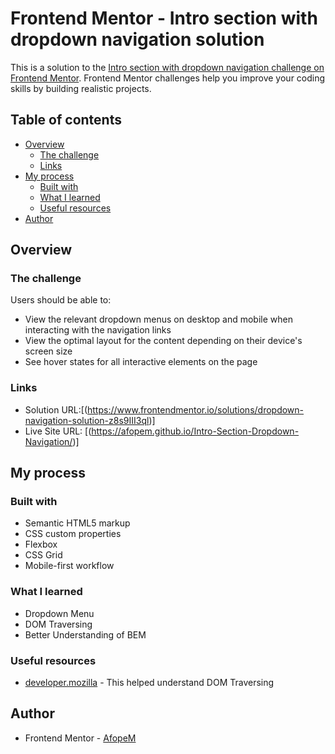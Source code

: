 # Frontend Mentor - Intro section with dropdown navigation solution

This is a solution to the [Intro section with dropdown navigation challenge on Frontend Mentor](https://www.frontendmentor.io/challenges/intro-section-with-dropdown-navigation-ryaPetHE5). Frontend Mentor challenges help you improve your coding skills by building realistic projects.

## Table of contents

- [Overview](#overview)
  - [The challenge](#the-challenge)
  - [Links](#links)
- [My process](#my-process)
  - [Built with](#built-with)
  - [What I learned](#what-i-learned)
  - [Useful resources](#useful-resources)
- [Author](#author)

## Overview

### The challenge

Users should be able to:

- View the relevant dropdown menus on desktop and mobile when interacting with the navigation links
- View the optimal layout for the content depending on their device's screen size
- See hover states for all interactive elements on the page

### Links

- Solution URL:[(https://www.frontendmentor.io/solutions/dropdown-navigation-solution-z8s9III3ql)]
- Live Site URL: [(https://afopem.github.io/Intro-Section-Dropdown-Navigation/)]

## My process

### Built with

- Semantic HTML5 markup
- CSS custom properties
- Flexbox
- CSS Grid
- Mobile-first workflow

### What I learned

- Dropdown Menu
- DOM Traversing
- Better Understanding of BEM

### Useful resources

- [developer.mozilla](https://developer.mozilla.org/en-US/docs/Web/API/Document_Object_Model/Traversing_an_HTML_table_with_JavaScript_and_DOM_Interfaces) - This helped understand DOM Traversing

## Author

- Frontend Mentor - [AfopeM](https://www.frontendmentor.io/profile/yourusername)
